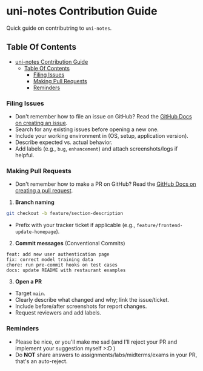 # uni-notes Contribution Guide

Quick guide on contributring to `uni-notes`.

## Table Of Contents

- [uni-notes Contribution Guide](#uni-notes-contribution-guide)
  - [Table Of Contents](#table-of-contents)
    - [Filing Issues](#filing-issues)
    - [Making Pull Requests](#making-pull-requests)
    - [Reminders](#reminders)

### Filing Issues

- Don't remember how to file an issue on GitHub? Read the [GitHub Docs on creating an issue](https://docs.github.com/en/issues/tracking-your-work-with-issues/using-issues/creating-an-issue).
- Search for any existing issues before opening a new one.
- Include your working environment in (OS, setup, application version).
- Describe expected vs. actual behavior.
- Add labels (e.g., `bug`, `enhancement`) and attach screenshots/logs if helpful.

### Making Pull Requests

- Don't remember how to make a PR on GitHub? Read the [GitHub Docs on creating a pull request](https://docs.github.com/en/issues/tracking-your-work-with-issues/using-issues/creating-an-issue).

1) **Branch naming**

~~~bash
git checkout -b feature/section-description
~~~

- Prefix with your tracker ticket if applicable (e.g., `feature/frontend-update-homepage`).

2) **Commit messages** (Conventional Commits)

~~~text
feat: add new user authentication page
fix: correct model training data
chore: run pre-commit hooks on test cases
docs: update README with restaurant examples
~~~

3) **Open a PR**

- Target `main`.
- Clearly describe what changed and why; link the issue/ticket.
- Include before/after screenshots for report changes.
- Request reviewers and add labels.

### Reminders

- Please be nice, or you'll make me sad (and I'll reject your PR and implement your suggestion myself >:D )
- Do **NOT** share answers to assignments/labs/midterms/exams in your PR,  that's an auto-reject.
